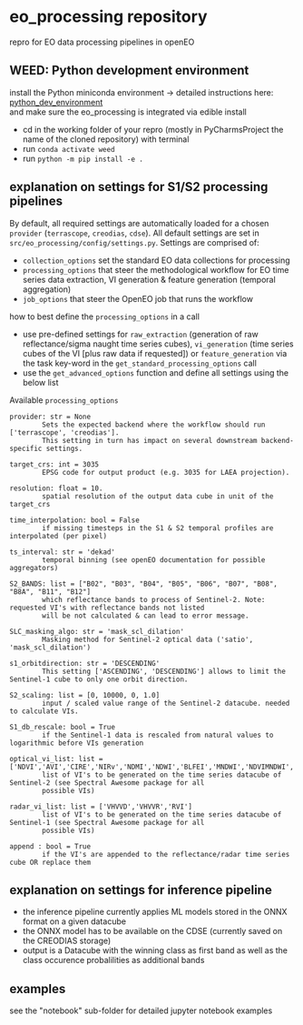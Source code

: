 # eo_processing repository
repro for EO data processing pipelines in openEO

## WEED: Python development environment
install the Python miniconda environment -> detailed instructions here: [python_dev_environment](https://github.com/ESA-WEED-project/.github/tree/main/python_dev_environment)
<br>
and make sure the eo_processing is integrated via edible install
  - cd in the working folder of your repro (mostly in PyCharmsProject the name of the cloned repository) with terminal
  - run `conda activate weed`
  -	run `python -m pip install -e .`

## explanation on settings for S1/S2 processing pipelines
By default, all required settings are automatically loaded for a chosen `provider` (`terrascope`, `creodias`, `cdse`). All default settings are set in `src/eo_processing/config/settings.py`. Settings are comprised of:
- `collection_options` set the standard EO data collections for processing
- `processing_options` that steer the methodological workflow for EO time series data extraction, VI generation & feature generation (temporal aggregation)
- `job_options` that steer the OpenEO job that runs the workflow

how to best define the `processing_options` in a call
- use pre-defined settings for `raw_extraction` (generation of raw reflectance/sigma naught time series cubes), `vi_generation` (time series cubes of the VI [plus raw data if requested]) or `feature_generation` via the task key-word in the `get_standard_processing_options` call
- use the `get_advanced_options` function and define all settings using the below list

Available `processing_options`

```
provider: str = None
        Sets the expected backend where the workflow should run ['terrascope', 'creodias'].
        This setting in turn has impact on several downstream backend-specific settings.

target_crs: int = 3035
        EPSG code for output product (e.g. 3035 for LAEA projection).

resolution: float = 10.
        spatial resolution of the output data cube in unit of the target_crs

time_interpolation: bool = False
        if missing timesteps in the S1 & S2 temporal profiles are interpolated (per pixel)
        
ts_interval: str = 'dekad'
        temporal binning (see openEO documentation for possible aggregators)

S2_BANDS: list = ["B02", "B03", "B04", "B05", "B06", "B07", "B08", "B8A", "B11", "B12"]
        which reflectance bands to process of Sentinel-2. Note: requested VI's with reflectance bands not listed 
        will be not calculated & can lead to error message. 

SLC_masking_algo: str = 'mask_scl_dilation'
        Masking method for Sentinel-2 optical data ('satio', 'mask_scl_dilation')

s1_orbitdirection: str = 'DESCENDING'
        This setting ['ASCENDING', 'DESCENDING'] allows to limit the Sentinel-1 cube to only one orbit direction.

S2_scaling: list = [0, 10000, 0, 1.0]
        input / scaled value range of the Sentinel-2 datacube. needed to calculate VIs.

S1_db_rescale: bool = True
        if the Sentinel-1 data is rescaled from natural values to logarithmic before VIs generation

optical_vi_list: list = ['NDVI','AVI','CIRE','NIRv','NDMI','NDWI','BLFEI','MNDWI','NDVIMNDWI','S2WI','S2REP','IRECI']
        list of VI's to be generated on the time series datacube of Sentinel-2 (see Spectral Awesome package for all 
        possible VIs)
        
radar_vi_list: list = ['VHVVD','VHVVR','RVI']
        list of VI's to be generated on the time series datacube of Sentinel-1 (see Spectral Awesome package for all 
        possible VIs)

append : bool = True
        if the VI's are appended to the reflectance/radar time series cube OR replace them           
```
## explanation on settings for inference pipeline
- the inference pipeline currently applies ML models stored in the ONNX format on a given datacube
- the ONNX model has to be available on the CDSE (currently saved on the CREODIAS storage)
- output is a Datacube with the winning class as first band as well as the class occurence probalilities as additional bands

## examples
see the "notebook" sub-folder for detailed jupyter notebook examples
